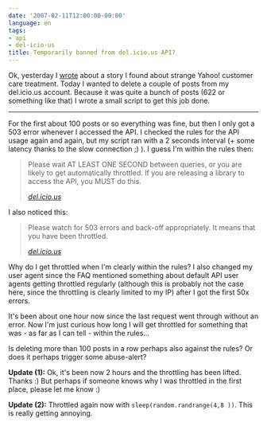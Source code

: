 ```yaml
---
date: '2007-02-11T12:00:00-00:00'
language: en
tags:
- api
- del-icio-us
title: Temporarily banned from del.icio.us API?
---
```



Ok, yesterday I [wrote](http://zerokspot.com/node/831) about a story I found about strange Yahoo! customer care treatment. Today I wanted to delete a couple of posts from my del.icio.us account. Because it was quite a bunch of posts (622 or something like that) I wrote a small script to get this job done.


-------------------------------


For the first about 100 posts or so everything was fine, but then I only got a  503 error whenever I accessed the API. I checked the rules for the API usage again and again, but my script ran with a 2 seconds interval (+ some latency thanks to the slow connection ;) ). I guess I'm within the rules then:

<blockquote><p>Please wait AT LEAST ONE SECOND between queries, or you are likely to get automatically throttled. If you are releasing a library to access the API, you MUST do this.</p><cite><a href="http://del.icio.us/help/api/">del.icio.us</a></cite></blockquote>

I also noticed this:

<blockquote><p>Please watch for 503 errors and back-off appropriately. It means that you have been throttled.</p><cite><a href="http://del.icio.us/help/api/">del.icio.us</a></cite></blockquote>

Why do I get throttled when I'm clearly within the rules? I also changed my user agent since the FAQ mentioned something about default API user agents getting throttled regularly (although this is probably not the case here, since the throttling is clearly limited to my IP) after I got the first 50x errors.

It's been about one hour now since the last request went through without an error. Now I'm just curious how long I will get throttled for something that was - as far as I can tell - within the rules...

Is deleting more than 100 posts in a row perhaps also against the rules? Or does it perhaps trigger some abuse-alert?

__Update (1):__ Ok, it's been now 2 hours and the throttling has been lifted. Thanks :) But perhaps if someone knows why I was throttled in the first place, please let me know :)

__Update (2):__ Throttled again now with `sleep(random.randrange(4,8 ))`. This is really getting annoying.